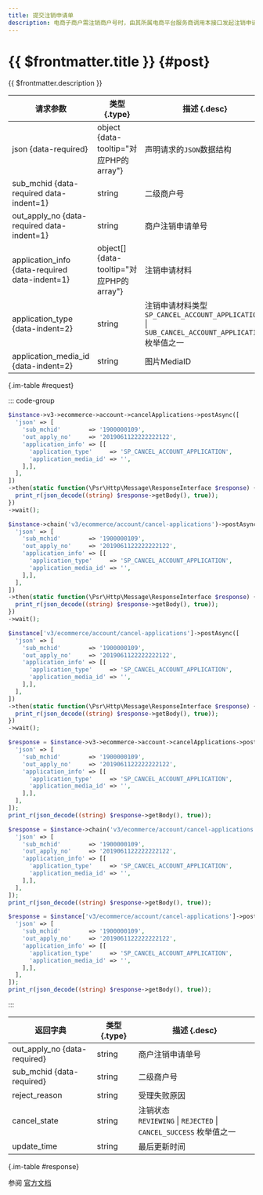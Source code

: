 ```yaml
---
title: 提交注销申请单
description: 电商子商户需注销商户号时，由其所属电商平台服务商调用本接口发起注销申请。
---
```


# {{ $frontmatter.title }} {#post}

{{ $frontmatter.description }}

| 请求参数 | 类型 {.type} | 描述 {.desc}
| --- | --- | ---
| json {data-required} | object {data-tooltip="对应PHP的array"} | 声明请求的`JSON`数据结构
| sub_mchid {data-required data-indent=1} | string | 二级商户号
| out_apply_no {data-required data-indent=1} | string | 商户注销申请单号
| application_info {data-required data-indent=1} | object[] {data-tooltip="对应PHP的array"} | 注销申请材料
| application_type {data-indent=2} | string | 注销申请材料类型<br/>`SP_CANCEL_ACCOUNT_APPLICATION` \| `SUB_CANCEL_ACCOUNT_APPLICATION` 枚举值之一
| application_media_id {data-indent=2} | string | 图片MediaID

{.im-table #request}

::: code-group

```php [异步纯链式]
$instance->v3->ecommerce->account->cancelApplications->postAsync([
  'json' => [
    'sub_mchid'        => '1900000109',
    'out_apply_no'     => '2019061122222222122',
    'application_info' => [[
      'application_type'     => 'SP_CANCEL_ACCOUNT_APPLICATION',
      'application_media_id' => '',
    ],],
  ],
])
->then(static function(\Psr\Http\Message\ResponseInterface $response) {
  print_r(json_decode((string) $response->getBody(), true));
})
->wait();
```

```php [异步声明式]
$instance->chain('v3/ecommerce/account/cancel-applications')->postAsync([
  'json' => [
    'sub_mchid'        => '1900000109',
    'out_apply_no'     => '2019061122222222122',
    'application_info' => [[
      'application_type'     => 'SP_CANCEL_ACCOUNT_APPLICATION',
      'application_media_id' => '',
    ],],
  ],
])
->then(static function(\Psr\Http\Message\ResponseInterface $response) {
  print_r(json_decode((string) $response->getBody(), true));
})
->wait();
```

```php [异步属性式]
$instance['v3/ecommerce/account/cancel-applications']->postAsync([
  'json' => [
    'sub_mchid'        => '1900000109',
    'out_apply_no'     => '2019061122222222122',
    'application_info' => [[
      'application_type'     => 'SP_CANCEL_ACCOUNT_APPLICATION',
      'application_media_id' => '',
    ],],
  ],
])
->then(static function(\Psr\Http\Message\ResponseInterface $response) {
  print_r(json_decode((string) $response->getBody(), true));
})
->wait();
```

```php [同步纯链式]
$response = $instance->v3->ecommerce->account->cancelApplications->post([
  'json' => [
    'sub_mchid'        => '1900000109',
    'out_apply_no'     => '2019061122222222122',
    'application_info' => [[
      'application_type'     => 'SP_CANCEL_ACCOUNT_APPLICATION',
      'application_media_id' => '',
    ],],
  ],
]);
print_r(json_decode((string) $response->getBody(), true));
```

```php [同步声明式]
$response = $instance->chain('v3/ecommerce/account/cancel-applications')->post([
  'json' => [
    'sub_mchid'        => '1900000109',
    'out_apply_no'     => '2019061122222222122',
    'application_info' => [[
      'application_type'     => 'SP_CANCEL_ACCOUNT_APPLICATION',
      'application_media_id' => '',
    ],],
  ],
]);
print_r(json_decode((string) $response->getBody(), true));
```

```php [同步属性式]
$response = $instance['v3/ecommerce/account/cancel-applications']->post([
  'json' => [
    'sub_mchid'        => '1900000109',
    'out_apply_no'     => '2019061122222222122',
    'application_info' => [[
      'application_type'     => 'SP_CANCEL_ACCOUNT_APPLICATION',
      'application_media_id' => '',
    ],],
  ],
]);
print_r(json_decode((string) $response->getBody(), true));
```

:::

| 返回字典 | 类型 {.type} | 描述 {.desc}
| --- | --- | ---
| out_apply_no {data-required} | string | 商户注销申请单号
| sub_mchid {data-required} | string | 二级商户号
| reject_reason | string | 受理失败原因
| cancel_state | string | 注销状态<br/>`REVIEWING` \| `REJECTED` \| `CANCEL_SUCCESS` 枚举值之一
| update_time | string | 最后更新时间

{.im-table #response}

参阅 [官方文档](https://pay.weixin.qq.com/docs/partner/apis/ecommerce-cancel/cancel-applications/create-cancel-application.html)
